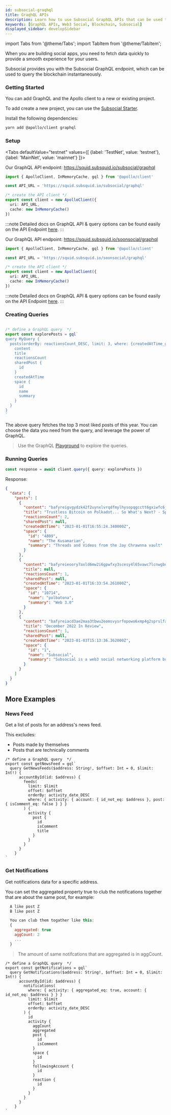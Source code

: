 ```yaml
---
id: subsocial-graqhql
title: GraqhQL APIs
description: Learn how to use Subsocial GraphQL APIs that can be used to do custom queries from the blockchain, allowing you to access indexed social data.
keywords: [GraphQL APIs, Web3 Social, Blockchain, Subsocial]
displayed_sidebar: developSidebar
---
```


import Tabs from '@theme/Tabs';
import TabItem from '@theme/TabItem';

When you are building social apps, you need to fetch data quickly to provide a smooth experience for your users.

Subsocial provides you with the Subsocial GraphQL endpoint, which can be used to query the blockchain instantaneously.

### Getting Started

You can add GraphQL and the Apollo client to a new or existing project.

To add create a new project, you can use the [Subsocial Starter](/docs/develop/developer-quickstart).

Install the following dependencies:

```bash
yarn add @apollo/client graphql
```

### Setup


<Tabs
defaultValue="testnet"
values={[
{label: 'TestNet', value: 'testnet'},
{label: 'MainNet', value: 'mainnet'}
]}>
<TabItem value="mainnet">

Our GraphQL API endpoint: 
https://squid.subsquid.io/subsocial/graphql

```ts
import { ApolloClient, InMemoryCache, gql } from '@apollo/client'

const API_URL = 'https://squid.subsquid.io/subsocial/graphql'

/* create the API client */
export const client = new ApolloClient({
  uri: API_URL,
  cache: new InMemoryCache()
})
```

:::note
Detailed docs on GraphQL API & query options can be found easily on the API Endpoint [here](https://squid.subsquid.io/subsocial/graphql).
:::

  </TabItem>
  <TabItem value="testnet">

Our GraphQL API endpoint: 
https://squid.subsquid.io/soonsocial/graphql

```ts
import { ApolloClient, InMemoryCache, gql } from '@apollo/client'

const API_URL = 'https://squid.subsquid.io/soonsocial/graphql'

/* create the API client */
export const client = new ApolloClient({
  uri: API_URL,
  cache: new InMemoryCache()
})
```

:::note
Detailed docs on GraphQL API & query options can be found easily on the API Endpoint [here](https://squid.subsquid.io/soonsocial/graphql).
:::

  </TabItem>
</Tabs>


### Creating Queries

```ts

/* define a GraphQL query  */
export const explorePosts = gql`
query MyQuery {
  posts(orderBy: reactionsCount_DESC, limit: 3, where: {createdAtTime_gt: "2023-01-01T00:00:00.000000Z"}) {
    content
    title
    reactionsCount
    sharedPost {
      id
    }
    createdAtTime
    space {
      id
      name
      summary
    }
  }
}
`
```

The above query fetches the top 3 most liked posts of this year. 
You can choose the data you need from the query, and leverage the power of GraphQL.

> Use the GraphQL [Playground](https://squid.subsquid.io/subsocial/graphql) to explore the queries. 


### Running Queries

```ts
const response = await client.query({ query: explorePosts })
```

Response:
```json
{
  "data": {
    "posts": [
      {
        "content": "bafyreigvgydzk42f2uynxlvrqdfmylhysopqgcctt6gxiwfc6jbmc5z73i",
        "title": "Trustless Bitcoin on Polkadot... So What's Next? - Space Monkeys 081",
        "reactionsCount": 2,
        "sharedPost": null,
        "createdAtTime": "2023-01-01T16:55:24.340000Z",
        "space": {
          "id": "4809",
          "name": "The Kusamarian",
          "summary": "Threads and Videos from the Jay Chrawnna vault"
        }
      },
      {
        "content": "bafyreieoory7axld6mw2i6gpwfxy3scesy4l65vawc7lcnwgbdsl6thbfy",
        "title": null,
        "reactionsCount": 1,
        "sharedPost": null,
        "createdAtTime": "2023-01-01T16:33:54.261000Z",
        "space": {
          "id": "10714",
          "name": "polbatona",
          "summary": "Web 3.0"
        }
      },
      {
        "content": "bafyreiacd3ae2maa3tbwu2eomsvysrfopowo6xmp4g2sprslfaapieayba",
        "title": "December 2022 In Review",
        "reactionsCount": 1,
        "sharedPost": null,
        "createdAtTime": "2023-01-03T15:13:36.362000Z",
        "space": {
          "id": "1",
          "name": "Subsocial",
          "summary": "Subsocial is a web3 social networking platform built to support the social apps of the future. These apps will feature built-in monetization methods and censorship resistance, where users own their content and social graphs.\n\nSubsocial is a one-of-a-kind in the Polkadot ecosystem, and designed..."
        }
      }
    ]
  }
}
```

## More Examples

### News Feed
Get a list of posts for an address's news feed.

This excludes: 
- Posts made by themselves
- Posts that are technically comments

```tsx
/* define a GraphQL query  */
export const getNewsFeed = gql`
  query GetNewsFeeds($address: String!, $offset: Int = 0, $limit: Int!) {
      accountById(id: $address) {
        feeds(
          limit: $limit
          offset: $offset
          orderBy: activity_date_DESC
          where: { activity: { account: { id_not_eq: $address }, post: { isComment_eq: false } } }
        ) {
          activity {
            post {
              id
              isComment
              title
            }
          }
        }
      }
    }
`
```

### Get Notifications
Get notifications data for a specific address.

You can set the aggregated property true to club the notifications together that are about the same post, for example: 
```js
  A like post Z
  B like post Z

  You can club them togather like this:
  {
    aggregated: true
    aggCount: 2
    ...
  }
```

> The amount of same notifcations that are aggregated is in aggCount.

```tsx
/* define a GraphQL query  */
export const getNotifications = gql`
  query GetNotifications($address: String!, $offset: Int = 0, $limit: Int!) {
      accountById(id: $address) {
        notifications(
          where: { activity: { aggregated_eq: true, account: { id_not_eq: $address } } }
          limit: $limit
          offset: $offset
          orderBy: activity_date_DESC
        ) {
          id
          activity {  
            aggCount
            aggregated
            post {
              id
              isComment
            }
            space {
              id
            }
            followingAccount {
              id
            }
            reaction {
              id
            }
          }
        }
      }
    }
`
```
